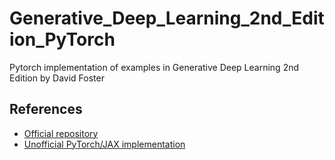 # Generative_Deep_Learning_2nd_Edition_PyTorch
Pytorch implementation of examples in Generative Deep Learning 2nd Edition by David Foster

## References
- [Official repository](https://github.com/davidADSP/Generative_Deep_Learning_2nd_Edition)
- [Unofficial PyTorch/JAX implementation](https://github.com/terrence-ou/Generative-Deep-Learning-2nd-Edition-PyTorch-JAX)
